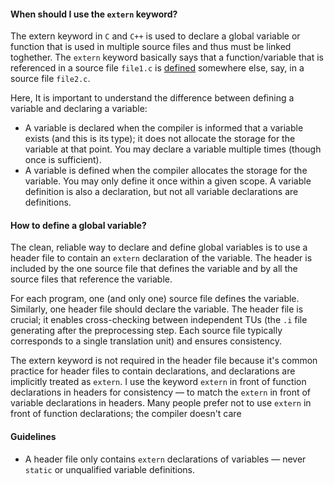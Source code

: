 #### When should I use the `extern` keyword?

The extern keyword in `C` and `C++` is used to declare a global variable or function that is used in multiple source files and thus must be linked toghether. The `extern` keyword basically says that a function/variable that is referenced in a source file `file1.c` is [defined][1] somewhere else, say, in a source file `file2.c`.

Here, It is important to understand the difference between defining a variable and declaring a variable:

- A variable is declared when the compiler is informed that a variable exists (and this is its type); it does not allocate the storage for the variable at that point. You may declare a variable multiple times (though once is sufficient).
- A variable is defined when the compiler allocates the storage for the variable. You may only define it once within a given scope. A variable definition is also a declaration, but not all variable declarations are definitions.

#### How to define a global variable?

The clean, reliable way to declare and define global variables is to use a header file to contain an `extern` declaration of the variable. The header is included by the one source file that defines the variable and by all the source files that reference the variable.

For each program, one (and only one) source file defines the variable. Similarly, one header file should declare the variable. The header file is crucial; it enables cross-checking between independent TUs (the `.i` file generating after the preprocessing step. Each source file typically corresponds to a single translation unit) and ensures consistency.

The extern keyword is not required in the header file because it's common practice for header files to contain declarations, and declarations are implicitly treated as `extern`. I use the keyword `extern` in front of function declarations in headers for consistency — to match the `extern` in front of variable declarations in headers. Many people prefer not to use `extern` in front of function declarations; the compiler doesn't care


#### Guidelines

- A header file only contains `extern` declarations of variables — never `static` or unqualified variable definitions.

[1]: https://stackoverflow.com/questions/1410563/what-is-the-difference-between-a-definition-and-a-declaration/1411005#1411005
